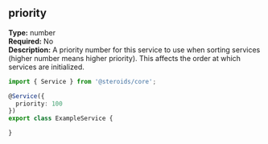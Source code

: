 ## priority

**Type:** number  
**Required:** No  
**Description:** A priority number for this service to use when sorting services (higher number means higher priority). This affects the order at which services are initialized.

```ts
import { Service } from '@steroids/core';

@Service({
  priority: 100
})
export class ExampleService {

}
```
